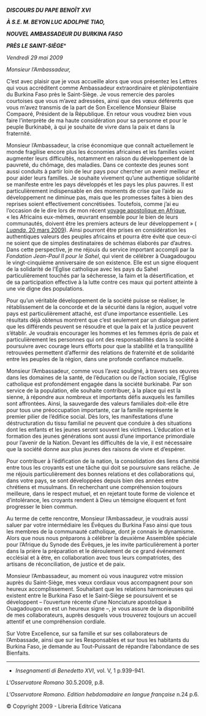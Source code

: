 ***DISCOURS DU PAPE BENOÎT XVI***

***À S.E. M. BEYON LUC ADOLPHE TIAO,***

***NOUVEL AMBASSADEUR DU BURKINA FASO***

***PRÈS LE SAINT-SIÈGE****

*Vendredi 29 mai 2009*

*Monsieur l’Ambassadeur,*

C’est avec plaisir que je vous accueille alors que vous présentez les Lettres qui vous accréditent comme Ambassadeur extraordinaire et plénipotentiaire du Burkina Faso près le Saint-Siège. Je vous remercie des paroles courtoises que vous m’avez adressées, ainsi que des vœux déférents que vous m’avez transmis de la part de Son Excellence Monsieur Blaise Compaoré, Président de la République. En retour vous voudrez bien vous faire l’interprète de ma haute considération pour sa personne et pour le peuple Burkinabè, à qui je souhaite de vivre dans la paix et dans la fraternité.

Monsieur l’Ambassadeur, la crise économique que connaît actuellement le monde fragilise encore plus les économies africaines et les familles voient augmenter leurs difficultés, notamment en raison du développement de la pauvreté, du chômage, des maladies. Dans ce contexte des jeunes sont aussi conduits à partir loin de leur pays pour chercher un avenir meilleur et pour aider leurs familles. Je souhaite vivement qu’une authentique solidarité se manifeste entre les pays développés et les pays les plus pauvres. Il est particulièrement indispensable en des moments de crise que l’aide au développement ne diminue pas, mais que les promesses faites à bien des reprises soient effectivement concrétisées. Toutefois, comme j’ai eu l’occasion de le dire lors de mon récent [voyage apostolique en Afrique](/content/benedict-xvi/fr/travels/2009/index_camerun-angola.html), « les Africains eux-mêmes, œuvrant ensemble pour le bien de leurs communautés, doivent être les premiers acteurs de leur développement » ( [*Luanda*, 20 mars 2009](/content/benedict-xvi/fr/speeches/2009/march/documents/hf_ben-xvi_spe_20090320_autorita-civili.html)). Ainsi pourront être prises en considération les authentiques valeurs des peuples africains et pourra être évité que ceux-ci ne soient que de simples destinataires de schémas élaborés par d’autres. Dans cette perspective, je me réjouis du service important accompli par la *Fondation Jean-Paul II pour le Sahel*, qui vient de célébrer à Ouagadougou le vingt-cinquième anniversaire de son existence. Elle est un signe éloquent de la solidarité de l’Église catholique avec les pays du Sahel particulièrement touchés par la sécheresse, la faim et la désertification, et de sa participation effective à la lutte contre ces maux qui portent atteinte à une vie digne des populations.

Pour qu’un véritable développement de la société puisse se réaliser, le rétablissement de la concorde et de la sécurité dans la région, auquel votre pays est particulièrement attaché, est d’une importance essentielle. Les résultats déjà obtenus montrent que c’est seulement par un dialogue patient que les différends peuvent se résoudre et que la paix et la justice peuvent s’établir. Je voudrais encourager les hommes et les femmes épris de paix et particulièrement les personnes qui ont des responsabilités dans la société à poursuivre avec courage leurs efforts pour que la stabilité et la tranquillité retrouvées permettent d’affermir des relations de fraternité et de solidarité entre les peuples de la région, dans une profonde confiance mutuelle.

Monsieur l’Ambassadeur, comme vous l’avez souligné, à travers ses œuvres dans les domaines de la santé, de l’éducation ou de l’action sociale, l’Église catholique est profondément engagée dans la société burkinabè. Par son service de la population, elle souhaite contribuer, à la place qui est la sienne, à répondre aux nombreux et importants défis auxquels les familles sont affrontées. Ainsi, la sauvegarde des valeurs familiales doit-elle être pour tous une préoccupation importante, car la famille représente le premier pilier de l’édifice social. Dès lors, les manifestations d’une déstructuration du tissu familial ne peuvent que conduire à des situations dont les enfants et les jeunes seront souvent les victimes. L’éducation et la formation des jeunes générations sont aussi d’une importance primordiale pour l’avenir de la Nation. Devant les difficultés de la vie, il est nécessaire que la société donne aux plus jeunes des raisons de vivre et d’espérer.

Pour contribuer à l’édification de la nation, la consolidation des liens d’amitié entre tous les croyants est une tâche qui doit se poursuivre sans relâche. Je me réjouis particulièrement des bonnes relations et des collaborations qui, dans votre pays, se sont développées depuis bien des années entre chrétiens et musulmans. En recherchant une compréhension toujours meilleure, dans le respect mutuel, et en rejetant toute forme de violence et d’intolérance, les croyants rendent à Dieu un témoigne éloquent et font progresser le bien commun.

Au terme de cette rencontre, Monsieur l’Ambassadeur, je voudrais aussi saluer par votre intermédiaire les Évêques du Burkina Faso ainsi que tous les membres de la communauté catholique, dont je connais le dynamisme. Alors que nous nous préparons à célébrer la deuxième Assemblée spéciale pour l’Afrique du Synode des Évêques, je les invite particulièrement à porter dans la prière la préparation et le déroulement de ce grand événement ecclésial et à être, en collaboration avec tous leurs compatriotes, des artisans de réconciliation, de justice et de paix.

Monsieur l’Ambassadeur, au moment où vous inaugurez votre mission auprès du Saint-Siège, mes vœux cordiaux vous accompagnent pour son heureux accomplissement. Souhaitant que les relations harmonieuses qui existent entre le Burkina Faso et le Saint-Siège se poursuivent et se développent – l’ouverture récente d’une Nonciature apostolique à Ouagadougou en est un heureux signe –, je vous assure de la disponibilité de mes collaborateurs, auprès desquels vous trouverez toujours un accueil attentif et une compréhension cordiale.

Sur Votre Excellence, sur sa famille et sur ses collaborateurs de l’Ambassade, ainsi que sur les Responsables et sur tous les habitants du Burkina Faso, je demande au Tout-Puissant de répandre l’abondance de ses Bienfaits.

* * *

* *Insegnamenti di Benedetto XVI*, vol. V, 1 p.939-941.

*L'Osservatore Romano* 30.5.2009, p.8.

*L'Osservatore Romano. Edition hebdomadaire en langue française* n.24 p.6.

© Copyright 2009 - Libreria Editrice Vaticana